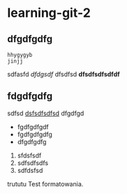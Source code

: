 # learning-git-2

## dfgdfgdfg

    hhygygyb
    jinjj

sdfasfd *dfdgsdf* dfsdfsd **dfsdfsdfsdfdf**

## fdgdfgdfg

sdfsd [dsfsdfsdfsd](http://www.google.pl) dfgdfgd

* fgdfgdfgdf
* fgdfgdfgdfg
* dfgdfgdfg


1. sfdsfsdf
2. sdfsdfsdfs
3. sdfdsfsd

trututu
Test formatowania.

